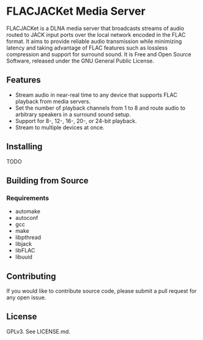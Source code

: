 FLACJACKet Media Server
=======================

FLACJACKet is a DLNA media server that broadcasts streams of audio routed to
JACK input ports over the local network encoded in the FLAC format.
It aims to provide reliable audio transmission while minimizing latency and
taking advantage of FLAC features such as lossless compression and
support for surround sound. It is Free and Open Source Software, released
under the GNU General Public License.


## Features
* Stream audio in near-real time to any device that
supports FLAC playback from media servers.
* Set the number of playback channels from 1 to 8 and route audio to arbitrary
speakers in a surround sound setup.
* Support for 8-, 12-, 16-, 20-, or 24-bit playback.
* Stream to multiple devices at once.



## Installing

TODO



## Building from Source

### Requirements

* automake
* autoconf
* gcc
* make
* libpthread
* libjack
* libFLAC
* libuuid




## Contributing

If you would like to contribute source code, please submit a
pull request for any open issue.





## License

GPLv3. See LICENSE.md.




